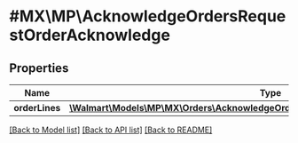 # #MX\MP\AcknowledgeOrdersRequestOrderAcknowledge

## Properties

Name | Type | Description | Notes
------------ | ------------- | ------------- | -------------
**orderLines** | [**\Walmart\Models\MP\MX\Orders\AcknowledgeOrdersRequestOrderAcknowledgeOrderLines**](AcknowledgeOrdersRequestOrderAcknowledgeOrderLines.md) |  | [optional]


[[Back to Model list]](../) [[Back to API list]](../../Api/MX/MP) [[Back to README]](../../README.md)
